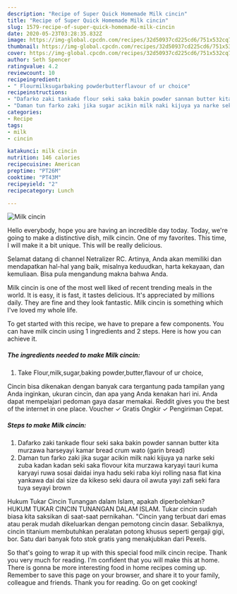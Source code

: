 ```yaml
---
description: "Recipe of Super Quick Homemade Milk cincin"
title: "Recipe of Super Quick Homemade Milk cincin"
slug: 1579-recipe-of-super-quick-homemade-milk-cincin
date: 2020-05-23T03:28:35.832Z
image: https://img-global.cpcdn.com/recipes/32d50937cd225cd6/751x532cq70/milk-cincin-recipe-main-photo.jpg
thumbnail: https://img-global.cpcdn.com/recipes/32d50937cd225cd6/751x532cq70/milk-cincin-recipe-main-photo.jpg
cover: https://img-global.cpcdn.com/recipes/32d50937cd225cd6/751x532cq70/milk-cincin-recipe-main-photo.jpg
author: Seth Spencer
ratingvalue: 4.2
reviewcount: 10
recipeingredient:
- " Flourmilksugarbaking powderbutterflavour of ur choice"
recipeinstructions:
- "Dafarko zaki tankade flour seki saka bakin powder sannan butter kita murzawa harseyayi kamar bread crum wato (garin bread)"
- "Daman tun farko zaki jika sugar acikin milk naki kijuya ya narke seki zuba kadan kadan seki saka flovour kita murzawa karyayi tauri kuma karyayi ruwa sosai daidai inya hadu seki raba kiyi rolling nasa flat kina yankawa dai dai size da kikeso seki daura oil awuta yayi zafi seki fara tuya seyayi brown"
categories:
- Recipe
tags:
- milk
- cincin

katakunci: milk cincin 
nutrition: 146 calories
recipecuisine: American
preptime: "PT26M"
cooktime: "PT43M"
recipeyield: "2"
recipecategory: Lunch

---
```



![Milk cincin](https://img-global.cpcdn.com/recipes/32d50937cd225cd6/751x532cq70/milk-cincin-recipe-main-photo.jpg)

Hello everybody, hope you are having an incredible day today. Today, we're going to make a distinctive dish, milk cincin. One of my favorites. This time, I will make it a bit unique. This will be really delicious.

Selamat datang di channel Netralizer RC. Artinya, Anda akan memiliki dan mendapatkan hal-hal yang baik, misalnya keduudkan, harta kekayaan, dan kemuliaan. Bisa pula mengandung makna bahwa Anda.

Milk cincin is one of the most well liked of recent trending meals in the world. It is easy, it is fast, it tastes delicious. It's appreciated by millions daily. They are fine and they look fantastic. Milk cincin is something which I've loved my whole life.


To get started with this recipe, we have to prepare a few components. You can have milk cincin using 1 ingredients and 2 steps. Here is how you can achieve it.

<!--inarticleads1-->

##### The ingredients needed to make Milk cincin:

1. Take  Flour,milk,sugar,baking powder,butter,flavour of ur choice,


Cincin bisa dikenakan dengan banyak cara tergantung pada tampilan yang Anda inginkan, ukuran cincin, dan apa yang Anda kenakan hari ini. Anda dapat mempelajari pedoman gaya dasar memakai. Reddit gives you the best of the internet in one place. Voucher ✓ Gratis Ongkir ✓ Pengiriman Cepat. 

<!--inarticleads2-->

##### Steps to make Milk cincin:

1. Dafarko zaki tankade flour seki saka bakin powder sannan butter kita murzawa harseyayi kamar bread crum wato (garin bread)
1. Daman tun farko zaki jika sugar acikin milk naki kijuya ya narke seki zuba kadan kadan seki saka flovour kita murzawa karyayi tauri kuma karyayi ruwa sosai daidai inya hadu seki raba kiyi rolling nasa flat kina yankawa dai dai size da kikeso seki daura oil awuta yayi zafi seki fara tuya seyayi brown


Hukum Tukar Cincin Tunangan dalam Islam, apakah diperbolehkan? HUKUM TUKAR CINCIN TUNANGAN DALAM ISLAM. Tukar cincin sudah biasa kita saksikan di saat-saat pernikahan. &#34;Cincin yang terbuat dari emas atau perak mudah dikeluarkan dengan pemotong cincin dasar. Sebaliknya, cincin titanium membutuhkan peralatan potong khusus seperti gergaji gigi, bor. Satu dari banyak foto stok gratis yang menakjubkan dari Pexels. 

So that's going to wrap it up with this special food milk cincin recipe. Thank you very much for reading. I'm confident that you will make this at home. There is gonna be more interesting food in home recipes coming up. Remember to save this page on your browser, and share it to your family, colleague and friends. Thank you for reading. Go on get cooking!
